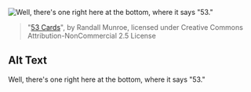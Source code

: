 ![Well, there's one right here at the bottom, where it says "53."](https://imgs.xkcd.com/comics/53_cards.png)
> "[53 Cards](https://xkcd.com/2217/)", by Randall Munroe, licensed under Creative Commons Attribution-NonCommercial 2.5 License

## Alt Text
Well, there's one right here at the bottom, where it says "53."
